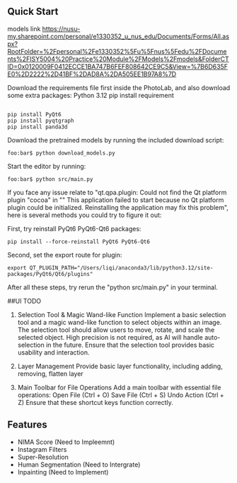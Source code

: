 
## Quick Start
models link
https://nusu-my.sharepoint.com/personal/e1330352_u_nus_edu/Documents/Forms/All.aspx?RootFolder=%2Fpersonal%2Fe1330352%5Fu%5Fnus%5Fedu%2FDocuments%2FISY5004%20Practice%20Module%2FModels%2Fmodels&FolderCTID=0x0120009F0412ECCE1BA747B6FEF808642CE9C5&View=%7B6D635FE0%2D2222%2D41BF%2DAD8A%2DA505EE1B97A8%7D

Download the requirements file first inside the PhotoLab, and also download some extra packages:
Python 3.12
pip install requirement
```console

pip install PyQt6
pip install pyqtgraph
pip install panda3d
```

Download the pretrained models by running the included download script:

```console
foo:bar$ python download_models.py
```

Start the editor by running:

```console
foo:bar$ python src/main.py
```

If you face any issue relate to "qt.qpa.plugin: Could not find the Qt platform plugin "cocoa" in ""
This application failed to start because no Qt platform plugin could be initialized. Reinstalling the application may fix this problem", here is several methods you could try to figure it out:

First, try reinstall PyQt6 PyQt6-Qt6 packages:

```console
pip install --force-reinstall PyQt6 PyQt6-Qt6
```

Second, set the export route for plugin:

```console
export QT_PLUGIN_PATH="/Users/liqi/anaconda3/lib/python3.12/site-packages/PyQt6/Qt6/plugins"
```

After all these steps, try rerun the "python src/main.py" in your terminal.

##UI TODO

1. Selection Tool & Magic Wand-like Function
Implement a basic selection tool and a magic wand-like function to select objects within an image.
The selection tool should allow users to move, rotate, and scale the selected object.
High precision is not required, as AI will handle auto-selection in the future.
Ensure that the selection tool provides basic usability and interaction.

2. Layer Management
Provide basic layer functionality, including adding, removing, flatten layer

3. Main Toolbar for File Operations
Add a main toolbar with essential file operations:
Open File (Ctrl + O)
Save File (Ctrl + S)
Undo Action (Ctrl + Z)
Ensure that these shortcut keys function correctly.

## Features
- NIMA Score (Need to Impleemnt)
- Instagram Filters
- Super-Resolution
- Human Segmentation (Need to Intergrate)
- Inpainting (Need to Implement)




